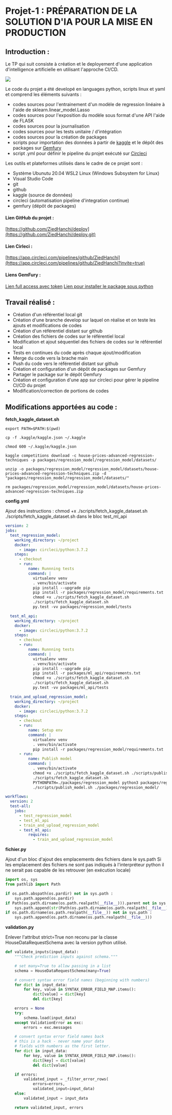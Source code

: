 # Projet-1 : PRÉPARATION DE LA SOLUTION D'IA POUR LA MISE EN PRODUCTION

## Introduction :

Le TP qui suit consiste à création et le deployement d'une application d'intelligence artificielle en utilisant l'approche CI/CD.

![](https://www.synopsys.com/content/dam/synopsys/sig-assets/images/cicd-loop.jpg.imgw.850.x.jpg)

Le code du projet a été developé en languages python, scripts linux et yaml et comprend les éléments suivants :
- codes sources pour l'entrainement d'un modèle de regression linéaire à l'aide de sklearn.linear_model.Lasso
- codes sources pour l'exposition du modèle sous format d'une API l'aide de FLASK
- codes sources pour la journalisation
- codes sources pour les tests unitaire / d'intégration
- codes sources pour la création de packages
- scripts pour importation des données à partir de [kaggle](https://www.kaggle.com/c/house-prices-advanced-regression-techniques) et le dépôt des packages sur [Gemfury](gemfury.com)
- script .yml pour définir le pipeline du projet exécuté sur [Circleci](https://circleci.com/)

Les outils et plateformes utilisés dans le cadre de ce projet sont :
- Système Ubunutu 20.04 WSL2 Linux (Windows Subsystem for Linux)
- Visual Studio Code
- git
- github
- kaggle (source de données)
- circleci (automatisation pipeline d'integration continue)
- gemfury (dépôt de packages)

#### Lien GitHub du projet :
[https://github.com/ZiedHanchi/deploy](https://github.com/ZiedHanchi/deploy.git)

#### Lien Cirleci :
[https://app.circleci.com/pipelines/github/ZiedHanchi](https://app.circleci.com/pipelines/github/ZiedHanchi?invite=true)

#### Liens GemFury :
[Lien full access avec token](https://4o7xpQzDMsdPxcx13xMM@pypi.fury.io/hanchizied/)
[Lien pour installer le package sous python](https://pypi.fury.io/hanchizied/
)

## Travail réalisé :
- Création d'un référentiel local git
- Création d'une branche develop sur laquel on réalise et on teste les ajouts et modifications de codes
- Création d'un référentiel distant sur github
- Création des fichiers de codes sur le référentiel local
- Modification et ajout séquentiel des fichiers de codes sur le référentiel local
- Tests en continues du code après chaque ajout/modification
- Merge du code vers la brache main
- Push du code vers le référentiel distant sur github
- Création et configuration d'un dépôt de packages sur Gemfury
- Partager le package sur le dépôt Gemfury
- Création et configuration d'une app sur circleci pour gérer le pipeline CI/CD du projet
- Modification/correction de portions de codes

## Modifications apportées au code :

**fetch_kaggle_dataset.sh**

```console
export PATH=$PATH:$(pwd)
 
cp -f .kaggle/kaggle.json ~/.kaggle

chmod 600 ~/.kaggle/kaggle.json

kaggle competitions download -c house-prices-advanced-regression-techniques -p packages/regression_model/regression_model/datasets/

unzip -o packages/regression_model/regression_model/datasets/house-prices-advanced-regression-techniques.zip -d "packages/regression_model/regression_model/datasets/"

rm packages/regression_model/regression_model/datasets/house-prices-advanced-regression-techniques.zip
```
**config.yml** 

Ajout des instructions : 
chmod +x ./scripts/fetch_kaggle_dataset.sh
./scripts/fetch_kaggle_dataset.sh
dans le bloc test_ml_api


```yaml
version: 2
jobs:
  test_regression_model:
    working_directory: ~/project
    docker:
      - image: circleci/python:3.7.2
    steps:
      - checkout
      - run:
          name: Runnning tests
          command: |
            virtualenv venv
            . venv/bin/activate
            pip install --upgrade pip
            pip install -r packages/regression_model/requirements.txt
            chmod +x ./scripts/fetch_kaggle_dataset.sh
            ./scripts/fetch_kaggle_dataset.sh
            py.test -vv packages/regression_model/tests

  test_ml_api:
    working_directory: ~/project
    docker:
      - image: circleci/python:3.7.2
    steps:
      - checkout
      - run:
          name: Runnning tests
          command: |
            virtualenv venv
            . venv/bin/activate
            pip install --upgrade pip
            pip install -r packages/ml_api/requirements.txt
            chmod +x ./scripts/fetch_kaggle_dataset.sh
            ./scripts/fetch_kaggle_dataset.sh
            py.test -vv packages/ml_api/tests

  train_and_upload_regression_model:
    working_directory: ~/project
    docker:
      - image: circleci/python:3.7.2
    steps:
      - checkout
      - run: 
          name: Setup env
          command: |
            virtualenv venv
            . venv/bin/activate
            pip install -r packages/regression_model/requirements.txt
      - run: 
          name: Publish model
          command: |
            . venv/bin/activate
            chmod +x ./scripts/fetch_kaggle_dataset.sh ./scripts/publish_model.sh
            ./scripts/fetch_kaggle_dataset.sh
            PYTHONPATH=./packages/regression_model python3 packages/regression_model/regression_model/train_pipeline.py
            ./scripts/publish_model.sh ./packages/regression_model/

workflows:
  version: 2
  test-all:
    jobs:
      - test_regression_model
      - test_ml_api
      - train_and_upload_regression_model
      - test_ml_api:
          requires:
            - train_and_upload_regression_model
```

**fichier.py**

Ajout d'un bloc d'ajout des emplacements des fichiers dans le sys.path
Si les emplacement des fichiers ne sont pas indiqués à l'interpréteur python il ne serait pas capable de les retrouver (en exécution locale)

```python
import os, sys
from pathlib import Path

if os.path.abspath(os.pardir) not in sys.path :
    sys.path.append(os.pardir)
if Path(os.path.dirname(os.path.realpath(__file__))).parent not in sys.path :
    sys.path.append(str(Path(os.path.dirname(os.path.realpath(__file__))).parent))   
if os.path.dirname(os.path.realpath(__file__)) not in sys.path :
    sys.path.append(os.path.dirname(os.path.realpath(__file__)))
```

**validation.py**

Enlever l'attribut strict=True non reconu par la classe HouseDataRequestSchema avec la version python utilisé.

```python
def validate_inputs(input_data):
    """Check prediction inputs against schema."""

    # set many=True to allow passing in a list
    schema = HouseDataRequestSchema(many=True)

    # convert syntax error field names (beginning with numbers)
    for dict in input_data:
        for key, value in SYNTAX_ERROR_FIELD_MAP.items():
            dict[value] = dict[key]
            del dict[key]

    errors = None
    try:
        schema.load(input_data)
    except ValidationError as exc:
        errors = exc.messages

    # convert syntax error field names back
    # this is a hack - never name your data
    # fields with numbers as the first letter.
    for dict in input_data:
        for key, value in SYNTAX_ERROR_FIELD_MAP.items():
            dict[key] = dict[value]
            del dict[value]

    if errors:
        validated_input = _filter_error_rows(
            errors=errors,
            validated_input=input_data)
    else:
        validated_input = input_data

    return validated_input, errors
```


